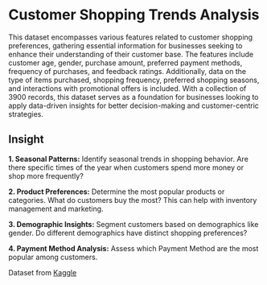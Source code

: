 # Customer Shopping Trends Analysis

This dataset encompasses various features related to customer shopping preferences, gathering essential information for businesses seeking to enhance their understanding of their customer base. The features include customer age, gender, purchase amount, preferred payment methods, frequency of purchases, and feedback ratings. Additionally, data on the type of items purchased, shopping frequency, preferred shopping seasons, and interactions with promotional offers is included. With a collection of 3900 records, this dataset serves as a foundation for businesses looking to apply data-driven insights for better decision-making and customer-centric strategies.

## Insight

**1. Seasonal Patterns:** Identify seasonal trends in shopping behavior. Are there specific times of the year when customers spend more money or shop more frequently?

**2. Product Preferences:** Determine the most popular products or categories. What do customers buy the most? This can help with inventory management and marketing.

**3. Demographic Insights:** Segment customers based on demographics like gender. Do different demographics have distinct shopping preferences?

**4. Payment Method Analysis:** Assess which Payment Method are the most popular among customers.


Dataset from [Kaggle](https://www.kaggle.com/datasets/iamsouravbanerjee/customer-shopping-trends-dataset)
